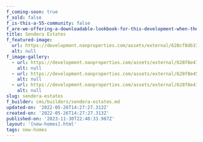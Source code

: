 ```yaml
---
f_coming-soon: true
f_sold: false
f_is-this-a-55-community: false
f_are-we-offering-a-downloadable-lookbook-for-this-development-when-they-submit-their-contact-info: false
title: Sendera Estates
f_featured-image:
  url: https://development.nanproperties.com/assets/external/628cf0db33a930acca192f77_sendera_20181016-02.jpg
  alt: null
f_image-gallery:
  - url: https://development.nanproperties.com/assets/external/628f8e4100cafe2fb038a2fe_dji-0006.jpg
    alt: null
  - url: https://development.nanproperties.com/assets/external/628f8e45f19cbc37cc6b16b3_dji-0012.jpg
    alt: null
  - url: https://development.nanproperties.com/assets/external/628f8e4100cafe2fb038a2fe_dji-0006.jpg
    alt: null
slug: sendera-estates
f_builder: cms/builders/sendera-estates.md
updated-on: '2022-05-26T14:27:27.313Z'
created-on: '2022-05-26T14:27:27.313Z'
published-on: '2023-11-30T22:40:33.987Z'
layout: '[new-homes].html'
tags: new-homes
---
```



